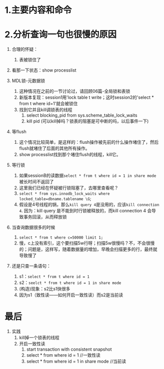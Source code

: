 # 1.主要内容和命令

# 2.分析查询一句也很慢的原因
1.  合理的怀疑：
    1.  表被锁住了

2.  看那一下状态：show processlist
3.  MDL锁-元数据锁
    1.  这种情况在之前的一节讨论过，请回顾06篇-全局锁和表锁
    2.  新版本复现：session1用'lock table t write；这时session2的'select * from t where id=1'就会被锁住
    3.  找到它并且kill调锁表的线程
        1.  select blocking_pid from sys.scheme_table_lock_waits
        2.  kill pid (可以kill掉吗？锁表的阻塞是可中断的吗，以后事件一下)

4.  等flush
    1.  这个情况比较简单，是这样的：flush操作被先前的什么操作堵住了，然后flush就堵住了后面的其他所有操作。
    2.  show processlist找到那个堵住flush的线程，kill它。
5.  等行锁
    1.  如果sessionB的读数据`select * from t where id = 1 in share mode`被长时间不返回了
    2.  这里我们已经在怀疑被行锁阻塞了，去哪里查看呢？
    3.  `select * from sys.innodb_lock_waits where locked_table=dbname.tablename \G`;
    4.  假设是4号线程的锅，那么`kill query 4`是没用的，应该`kill connection 4`.
        因为：kill query 是不能到时行锁被释放的，而kill connection 4 会导致事务回滚，从而释放锁

6.  当查询数据很多的时候
    1.  `select * from t where c=50000 limit 1;`
    2.  慢，c上没有索引，这个要扫描5w行呀；扫描5w很慢吗？不，不会很慢的；问题是，这样写，随着数据量的增加，早晚会扫描更多的行，最终就导致慢了
    
7.  还是只查一条语句：
    1.  s1：`select * from t where id = 1`
    2.  s2：`seelct * from t where id = 1 in share mode`
    3.  (构造)现象：s2比s1快很多
    4.  因为s1（致性读——如何开启一致性读）而s2是当前读


        
    
    
    
    
    
    
    
    
    
    
    
    

# 最后
1.  实践
    1.  kill掉一个锁表的线程
    2.  开启一致性读
        1.  start transaction with consistent snapshot
        2.  select * from where id = 1 //一致性读
        3.  select * from where id = 1 in share mode //当前读

